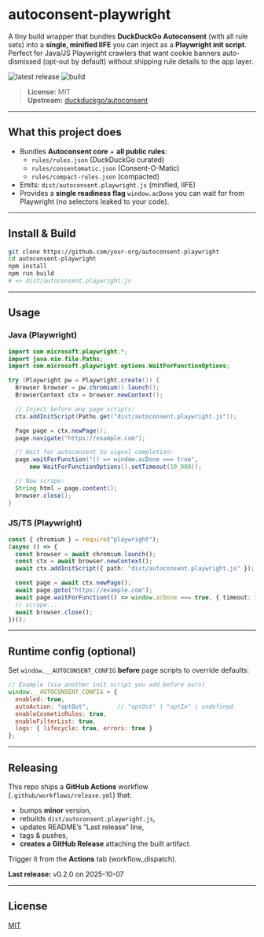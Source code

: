 # autoconsent-playwright

A tiny build wrapper that bundles **DuckDuckGo Autoconsent** (with all rule sets) into a **single, minified IIFE** you can inject as a **Playwright init script**. Perfect for Java/JS Playwright crawlers that want cookie banners auto-dismissed (opt-out by default) without shipping rule details to the app layer.

![latest release](https://img.shields.io/github/v/release/searchmcp/autoconsent-playwright?display_name=tag)
![build](https://img.shields.io/github/actions/workflow/status/searchmcp/autoconsent-playwright/release.yml?branch=main)

> **License:** MIT  
> **Upstream:** [duckduckgo/autoconsent](https://github.com/duckduckgo/autoconsent)

---

## What this project does

- Bundles **Autoconsent core** + **all public rules**:
  - `rules/rules.json` (DuckDuckGo curated)
  - `rules/consentomatic.json` (Consent-O-Matic)
  - `rules/compact-rules.json` (compacted)
- Emits: `dist/autoconsent.playwright.js` (minified, IIFE)
- Provides a **single readiness flag** `window.acDone` you can wait for from Playwright (no selectors leaked to your code).

---

## Install & Build

```bash
git clone https://github.com/your-org/autoconsent-playwright
cd autoconsent-playwright
npm install
npm run build
# => dist/autoconsent.playwright.js
```

---

## Usage

### Java (Playwright)

```java
import com.microsoft.playwright.*;
import java.nio.file.Paths;
import com.microsoft.playwright.options.WaitForFunctionOptions;

try (Playwright pw = Playwright.create()) {
  Browser browser = pw.chromium().launch();
  BrowserContext ctx = browser.newContext();

  // Inject before any page scripts:
  ctx.addInitScript(Paths.get("dist/autoconsent.playwright.js"));

  Page page = ctx.newPage();
  page.navigate("https://example.com");

  // Wait for autoconsent to signal completion:
  page.waitForFunction("() => window.acDone === true",
      new WaitForFunctionOptions().setTimeout(10_000));

  // Now scrape:
  String html = page.content();
  browser.close();
}
```

### JS/TS (Playwright)

```ts
const { chromium } = require("playwright");
(async () => {
  const browser = await chromium.launch();
  const ctx = await browser.newContext();
  await ctx.addInitScript({ path: "dist/autoconsent.playwright.js" });

  const page = await ctx.newPage();
  await page.goto("https://example.com");
  await page.waitForFunction(() => window.acDone === true, { timeout: 10_000 });
  // scrape...
  await browser.close();
})();
```

---

## Runtime config (optional)

Set `window.__AUTOCONSENT_CONFIG` **before** page scripts to override defaults:

```js
// Example (via another init script you add before ours)
window.__AUTOCONSENT_CONFIG = {
  enabled: true,
  autoAction: "optOut",        // "optOut" | "optIn" | undefined
  enableCosmeticRules: true,
  enableFilterList: true,
  logs: { lifecycle: true, errors: true }
};
```

---

## Releasing

This repo ships a **GitHub Actions** workflow (`.github/workflows/release.yml`) that:
- bumps **minor** version,
- rebuilds `dist/autoconsent.playwright.js`,
- updates README’s “Last release” line,
- tags & pushes,
- **creates a GitHub Release** attaching the built artifact.

Trigger it from the **Actions** tab (workflow_dispatch).

**Last release:** <!--LAST_RELEASE-->v0.2.0 on 2025-10-07<!--/LAST_RELEASE-->

---

## License

[MIT](./LICENSE)
